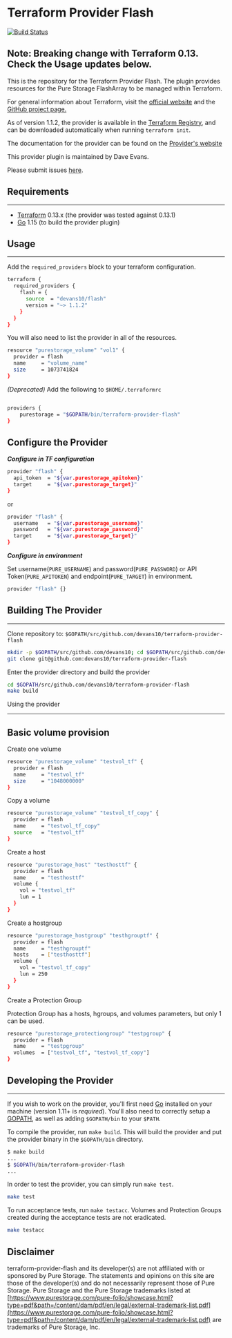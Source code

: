 # Terraform Provider Flash

[![Build Status](https://travis-ci.com/devans10/terraform-provider-flash.svg?branch=master)](https://travis-ci.com/devans10/terraform-provider-flash)

## Note: Breaking change with Terraform 0.13. Check the Usage updates below.

This is the repository for the Terraform Provider Flash.  The plugin provides resources for the Pure Storage FlashArray to be managed within Terraform.

For general information about Terraform, visit the [official website](https://terraform.io) and the [GitHub project page.](https://github.com/hashicorp/terraform)

As of version 1.1.2, the provider is available in the [Terraform Registry](https://registry.terraform.io/providers/devans10/flash/latest?pollNotifications=true), and can be downloaded automatically when running `terraform init`.  

The documentation for the provider can be found on the [Provider's website](https://www.terraform-provider-flash.com)

This provider plugin is maintained by Dave Evans.

Please submit issues [here](https://github.com/devans10/terraform-provider-flash/issues).

## Requirements

------------

- [Terraform](https://www.terraform.io/downloads.html) 0.13.x (the provider was tested against 0.13.1)
- [Go](https://golang.org/doc/install) 1.15 (to build the provider plugin)

## Usage

------------
Add the `required_providers` block to your terraform configuration.

```sh
terraform {
  required_providers {
    flash = {
      source  = "devans10/flash"
      version = "~> 1.1.2"
    }
  }
}
```

You will also need to list the provider in all of the resources.

```sh
resource "purestorage_volume" "vol1" {
  provider = flash
  name     = "volume_name"
  size     = 1073741824
}
```


*(Deprecated)*
Add the following to `$HOME/.terraformrc`

```sh

providers {
    purestorage = "$GOPATH/bin/terraform-provider-flash"
}

```

## Configure the Provider

***Configure in TF configuration***

```sh
provider "flash" {
  api_token  = "${var.purestorage_apitoken}"
  target     = "${var.purestorage_target}"
}
```

or

```sh
provider "flash" {
  username   = "${var.purestorage_username}"
  password   = "${var.purestorage_password}"
  target     = "${var.purestorage_target}"
}
```

***Configure in environment***

Set username(`PURE_USERNAME`) and password(`PURE_PASSWORD`) or API Token(`PURE_APITOKEN`) and endpoint(`PURE_TARGET`) in environment.

```sh
provider "flash" {}
```

## Building The Provider

------------

Clone repository to: `$GOPATH/src/github.com/devans10/terraform-provider-flash`

```sh
mkdir -p $GOPATH/src/github.com/devans10; cd $GOPATH/src/github.com/devans10
git clone git@github.com:devans10/terraform-provider-flash
```

Enter the provider directory and build the provider

```sh
cd $GOPATH/src/github.com/devans10/terraform-provider-flash
make build
```

Using the provider

------------

## Basic volume provision

Create one volume

```sh
resource "purestorage_volume" "testvol_tf" {
  provider = flash
  name     = "testvol_tf"
  size     = "1048000000"
}
```

Copy a volume

```sh
resource "purestorage_volume" "testvol_tf_copy" {
  provider = flash
  name     = "testvol_tf_copy"
  source   = "testvol_tf"
}
```

Create a host

```sh
resource "purestorage_host" "testhosttf" {
  provider = flash
  name     = "testhosttf"
  volume {
    vol = "testvol_tf"
    lun = 1
  }
}
```

Create a hostgroup

```sh
resource "purestorage_hostgroup" "testhgrouptf" {
  provider = flash
  name     = "testhgrouptf"
  hosts    = ["testhosttf"]
  volume {
    vol = "testvol_tf_copy"
    lun = 250
  }
}
```

Create a Protection Group

Protection Group has a hosts, hgroups, and volumes parameters, but only 1 can be used.

```sh
resource "purestorage_protectiongroup" "testpgroup" {
  provider = flash
  name     = "testpgroup"
  volumes  = ["testvol_tf", "testvol_tf_copy"]
}
```

## Developing the Provider

------------

If you wish to work on the provider, you'll first need [Go](http://www.golang.org) installed on your machine (version 1.11+ is *required*). You'll also need to correctly setup a [GOPATH](http://golang.org/doc/code.html#GOPATH), as well as adding `$GOPATH/bin` to your `$PATH`.

To compile the provider, run `make build`. This will build the provider and put the provider binary in the `$GOPATH/bin` directory.

```sh
$ make build
...
$ $GOPATH/bin/terraform-provider-flash
...
```

In order to test the provider, you can simply run `make test`.

```sh
make test
```

To run acceptance tests, run `make testacc`.
Volumes and Protection Groups created during the acceptance tests are not eradicated.

```sh
make testacc
```

## Disclaimer

terraform-provider-flash and its developer(s) are not affiliated with or sponsored by Pure Storage.  The statements and opinions on this site are those of the developer(s) and do not necessarily represent those of Pure Storage. Pure Storage and the Pure Storage trademarks listed at [https://www.purestorage.com/pure-folio/showcase.html?type=pdf&path=/content/dam/pdf/en/legal/external-trademark-list.pdf](https://www.purestorage.com/pure-folio/showcase.html?type=pdf&path=/content/dam/pdf/en/legal/external-trademark-list.pdf) are trademarks of Pure Storage, Inc.
